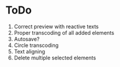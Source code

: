 # ToDo

1. Correct preview with reactive texts
2. Proper transcoding of all added elements
3. Autosave?
4. Circle transcoding
5. Text aligning
6. Delete multiple selected elements
